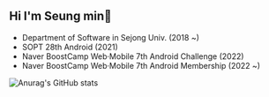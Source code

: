 ## Hi I'm Seung min🙂
- Department of Software in Sejong Univ. (2018 ~)
- SOPT 28th Android (2021)
- Naver BoostCamp Web·Mobile 7th Android Challenge (2022)
- Naver BoostCamp Web·Mobile 7th Android Membership (2022 ~)

![Anurag's GitHub stats](https://github-readme-stats.vercel.app/api?username=Seungmin-develop&show_icons=true&theme=default)
